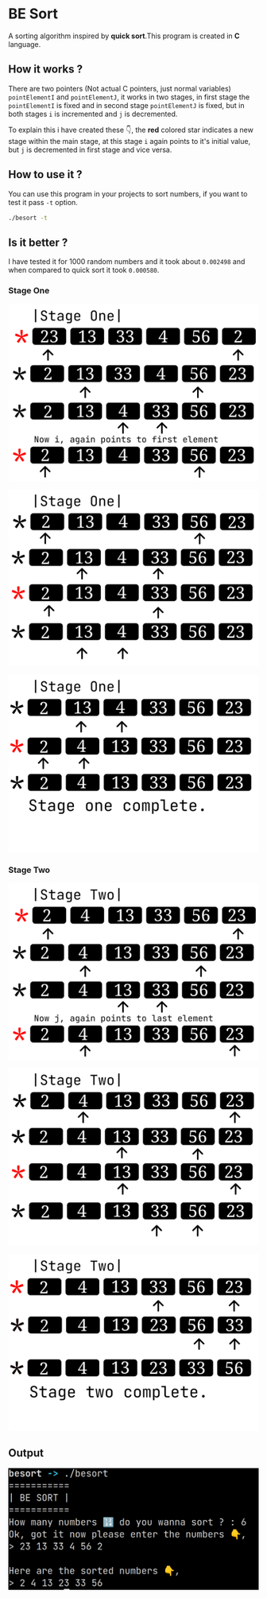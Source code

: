 # BE Sort

A sorting algorithm inspired by **quick sort**.This program is created in **C** language.

## How it works ?

There are two pointers (Not actual C pointers, just normal variables) `pointElementI` and `pointElementJ`, it works in two stages, in first stage the `pointElementI` is fixed and in second stage `pointElementJ` is fixed, but in both stages `i` is incremented and `j` is decremented.

To explain this i have created these 👇, the **red** colored star indicates a new stage within the main stage, at this stage `i` again points to it's initial value, but `j` is decremented in first stage and vice versa.

## How to use it ?

You can use this program in your projects to sort numbers, if you want to test it pass `-t` option.

```bash
./besort -t
```

## Is it better ?

I have tested it for 1000 random numbers and it took about `0.002498` and when compared to quick sort it took `0.000580`.

### Stage One

![besort_1](images/besort_1.png)

![besort_2](images/besort_2.png)

![besort_3](images/besort_3.png)

### Stage Two

![besort_4](images/besort_4.png)

![besort_5](images/besort_5.png)

![besort_6](images/besort_6.png)

## Output

![besort_output](images/besort_output.png)

